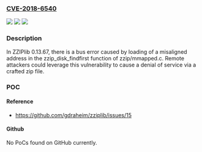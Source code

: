 ### [CVE-2018-6540](https://cve.mitre.org/cgi-bin/cvename.cgi?name=CVE-2018-6540)
![](https://img.shields.io/static/v1?label=Product&message=n%2Fa&color=blue)
![](https://img.shields.io/static/v1?label=Version&message=n%2Fa&color=blue)
![](https://img.shields.io/static/v1?label=Vulnerability&message=n%2Fa&color=brighgreen)

### Description

In ZZIPlib 0.13.67, there is a bus error caused by loading of a misaligned address in the zzip_disk_findfirst function of zzip/mmapped.c. Remote attackers could leverage this vulnerability to cause a denial of service via a crafted zip file.

### POC

#### Reference
- https://github.com/gdraheim/zziplib/issues/15

#### Github
No PoCs found on GitHub currently.

